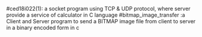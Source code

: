 #ced18i022(1): a socket program using TCP & UDP protocol, where server provide a service of calculator in C language
#bitmap_image_transfer :a Client and Server program to send a BITMAP image file from client to server in a binary encoded form in c 
